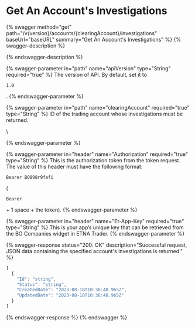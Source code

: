 # Get An Account's Investigations

{% swagger method="get" path="/v{version}/accounts/{clearingAccount}/investigations" baseUrl="baseURL" summary="Get An Account's Investigations" %}
{% swagger-description %}

{% endswagger-description %}

{% swagger-parameter in="path" name="apiVersion" type="String" required="true" %}
The version of API. By default, set it to 

`1.0`

.
{% endswagger-parameter %}

{% swagger-parameter in="path" name="clearingAccount" required="true" type="String" %}
ID of the trading account whose investigations must be returned.

\



{% endswagger-parameter %}

{% swagger-parameter in="header" name="Authorization" required="true" type="String" %}
This is the authorization token from the token request. The value of this header must have the following format: 

`Bearer BQ898r9fefi`

 (

`Bearer`

 \+ 1 space + the token).
{% endswagger-parameter %}

{% swagger-parameter in="header" name="Et-App-Key" required="true" type="String" %}
This is your app’s unique key that can be retrieved from the BO Companies widget in ETNA Trader.
{% endswagger-parameter %}

{% swagger-response status="200: OK" description="Successful request, JSON data containing the specified account's investigations is returned." %}
```javascript
[
  {
    "Id": "string",
    "Status": "string",
    "CreatedDate": "2023-08-18T10:36:48.965Z",
    "UpdatedDate": "2023-08-18T10:36:48.965Z"
  }
]
```
{% endswagger-response %}
{% endswagger %}
